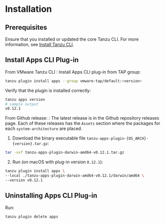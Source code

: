 # Installation

## Prerequisites

Ensure that you installed or updated the core Tanzu CLI. For more information, see
[Install Tanzu CLI](/install-tanzu-cli.hbs.md#cli-and-plug-ins).

## Install Apps CLI Plug-in

From VMware Tanzu CLI
: Install Apps CLI plug-in from TAP group:

```bash
tanzu plugin install apps --group vmware-tap/default:<version>
```

Verify that the plugin is installed correctly:

```bash
tanzu apps version
# sample output
v0.12.1
```

From Github release:
: The latest release is in the Github repository releases page.
    Each of these releases has the `Assets` section where the packages for each `system-architecture`
    are placed.

1. Download the binary executable file `tanzu-apps-plugin-{OS_ARCH}-{version}.tar.gz`:

```bash
tar -xvf tanzu-apps-plugin-darwin-amd64-v0.12.1.tar.gz
```

2. Run (on macOS with plug-in version `0.12.1`):

```bash
tanzu plugin install apps \
--local ./tanzu-apps-plugin-darwin-amd64-v0.12.1/darwin/amd64 \
--version v0.12.1
```

## Uninstalling Apps CLI Plug-in

Run:

```bash
tanzu plugin delete apps
```
